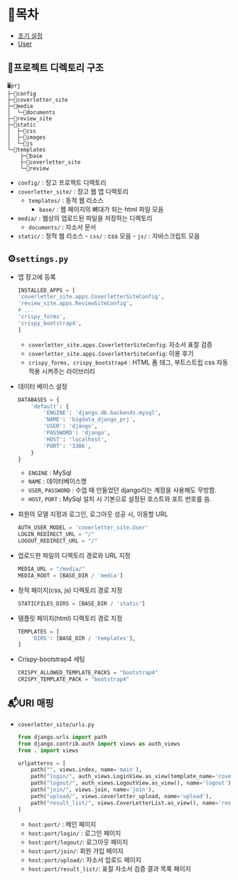 # 🔖목차
- [초기 설정](docs/init.md)
- [User](docs/auth_user.md)

## 📁프로젝트 디렉토리 구조
```console
🖥️prj
├─📁config
├─📁coverletter_site
├─📁media
│  └─📁documents
├─📁review_site
├─📁static
│  ├─📁css
│  ├─📁images
│  └─📁js
└─📁templates
    ├─📁base
    ├─📁coverletter_site
    └─📁review
```
- `config/` : 장고 프로젝트 디렉토리
- `coverletter_site/` : 장고 웹 앱 디렉토리
    - `templates/` : 동적 웹 리소스
        - `base/` : 웹 페이지의 뼈대가 되는 html 파일 모음
- `media/` : 웹상의 업로드된 파일을 저장하는 디렉토리
    - `documents/` : 자소서 문서
- `static/` : 정적 웹 리소스
        - `css/` : css 모음
        - `js/` : 자바스크립트 모음

## ⚙️`settings.py`

- 앱 장고에 등록
    ```py
    INSTALLED_APPS = [
    'coverletter_site.apps.CoverletterSiteConfig',
    'review_site.apps.ReviewSiteConfig',
    # ...
    'crispy_forms',
    'crispy_bootstrap4',
    ]
    ```
    - `coverletter_site.apps.CoverletterSiteConfig`: 자소서 표절 검증
    - `coverletter_site.apps.CoverletterSiteConfig`: 이용 후기
    - `crispy_forms, crispy_bootstrap4` : HTML 폼 태그, 부트스트립 css 자동 적용 시켜주는 라이브러리

- 데이터 베이스 설정
    ``` py
    DATABASES = {
        'default': {
            'ENGINE': 'django.db.backends.mysql',
            'NAME': 'bigdata_django_prj',
            'USER': 'django',
            'PASSWORD': 'django',
            'HOST': 'localhost',
            'PORT': '3306',
        }
    }
    ```
    - `ENGINE` : MySql
    - `NAME` : 데이터베이스명
    - `USER`, `PASSWORD` : 수업 때 만들었던 django라는 계정을 사용해도 무방함.
    - `HOST`, `PORT` : MySql 설치 시 기본으로 설정된 호스트와 포트 번호를 씀.

- 회원의 모델 지정과 로그인, 로그아웃 성공 시, 이동할 URL
    ```py
    AUTH_USER_MODEL = 'coverletter_site.User'
    LOGIN_REDIRECT_URL = "/"
    LOGOUT_REDIRECT_URL = "/"
    ```

- 업로드한 파일의 디렉토리 경로와 URL 지정
    ```py
    MEDIA_URL = "/media/"
    MEDIA_ROOT = [BASE_DIR / 'media']
    ```

- 정적 페이지(css, js) 디렉토리 경로 지정
    ```py
    STATICFILES_DIRS = [BASE_DIR / 'static']
    ```

- 템플릿 페이지(html) 디렉토리 경로 지정
    ```py
    TEMPLATES = [
        'DIRS': [BASE_DIR / 'templates'],
    ]
    ```

- Crispy-bootstrap4 세팅
    ```py
    CRISPY_ALLOWED_TEMPLATE_PACKS = "bootstrap4"
    CRISPY_TEMPLATE_PACK = "bootstrap4"
    ```

## 📬URI 매핑

- `coverletter_site/urls.py`
    ```py
    from django.urls import path
    from django.contrib.auth import views as auth_views
    from . import views

    urlpatterns = [
        path("", views.index, name='main'),
        path("login/", auth_views.LoginView.as_view(template_name='coverletter_site/login.html'), name='login'),
        path("logout/", auth_views.LogoutView.as_view(), name='logout'),
        path("join/", views.join, name='join'),
        path("upload/", views.coverletter_upload, name='upload'),
        path("result_list/", views.CoverLetterList.as_view(), name='result_list'),
    ]
    ```
    - `host:port/` : 메인 페이지
    - `host:port/login/` : 로그인 페이지
    - `host:port/logout/`: 로그아웃 페이지
    - `host:port/join/`: 회원 가입 페이지
    - `host:port/upload/`: 자소서 업로드 페이지
    - `host:port/result_list/`: 표절 자소서 검증 결과 목록 페이지